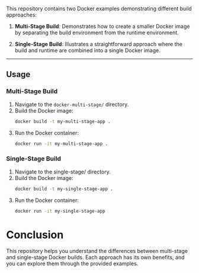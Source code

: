 This repository contains two Docker examples demonstrating different build approaches:

1. **Multi-Stage Build**: Demonstrates how to create a smaller Docker image by separating the build environment from the runtime environment.

2. **Single-Stage Build**: Illustrates a straightforward approach where the build and runtime are combined into a single Docker image.



***

## Usage

### Multi-Stage Build
1. Navigate to the `docker-multi-stage/` directory.
2. Build the Docker image:
   ```bash
   docker build -t my-multi-stage-app .
3. Run the Docker container:
   ```bash
   docker run -it my-multi-stage-app .
   
### Single-Stage Build
1. Navigate to the single-stage/ directory.
2. Build the Docker image:
   ```bash
   docker build -t my-single-stage-app .
3. Run the Docker container:
   ```bash
   docker run -it my-single-stage-app

# Conclusion 
This repository helps you understand the differences between multi-stage and single-stage Docker builds. Each approach has its own benefits, and you can explore them through the provided examples.



